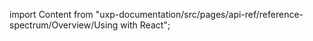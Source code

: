 
import Content from "uxp-documentation/src/pages/api-ref/reference-spectrum/Overview/Using with React";

<Content query="product=xd"/>
